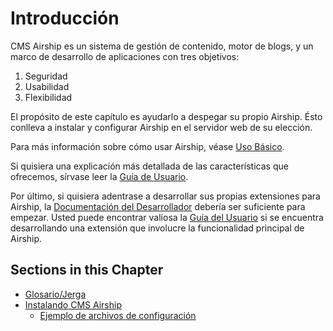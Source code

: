# Introducción

CMS Airship es un sistema de gestión de contenido, motor de blogs, y un marco de desarrollo de aplicaciones con tres objetivos:

1. Seguridad
2. Usabilidad
3. Flexibilidad

El propósito de este capítulo es ayudarlo a despegar su propio Airship.
Ésto conlleva a instalar y configurar Airship en el servidor web de su elección.

Para más información sobre cómo usar Airship, véase [Uso Básico](../02-basic-usage).

Si quisiera una explicación más detallada de las características que ofrecemos, sírvase leer la
[Guía de Usuario](../03-end-users-guide).

Por último, si quisiera adentrase a desarrollar sus propias extensiones para Airship,
la [Documentación del Desarrollador](../04-developer-docs) debería ser suficiente para empezar. Usted
puede encontrar valiosa la [Guía del Usuario](../03-end-users-guide) si se encuentra
desarrollando una extensión que involucre la funcionalidad principal de Airship.

## Sections in this Chapter 

  * [Glosario/Jerga](1-Lingo-Jargon.md)
  * [Instalando CMS Airship](2-Installing.md)
    * [Ejemplo de archivos de configuración](example-config)
